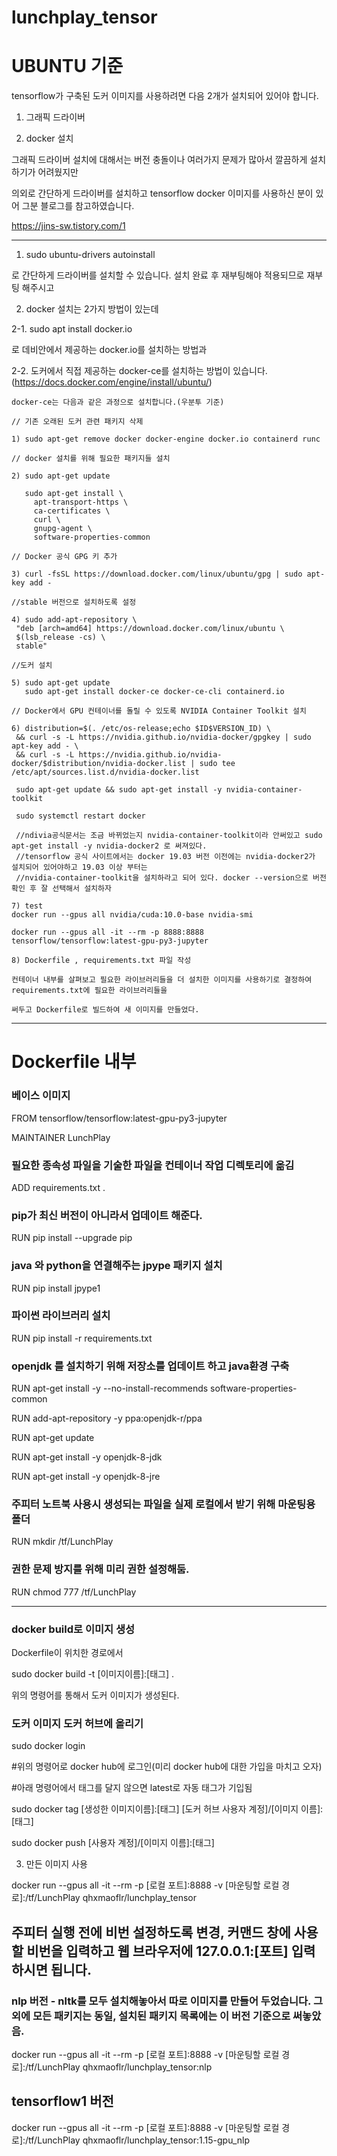 # lunchplay_tensor

# UBUNTU 기준 

tensorflow가 구축된 도커 이미지를 사용하려면
다음 2개가 설치되어 있어야 합니다.

1. 그래픽 드라이버

2. docker 설치

그래픽 드라이버 설치에 대해서는 버전 충돌이나 여러가지 문제가 많아서 깔끔하게 설치하기가 어려웠지만 

의외로 간단하게 드라이버를 설치하고 tensorflow docker 이미지를 사용하신 분이 있어 그분 블로그를 참고하였습니다.

https://jins-sw.tistory.com/1

--------------------------------------------------------------------------------------------

1. sudo ubuntu-drivers autoinstall

로 간단하게 드라이버를 설치할 수 있습니다. 설치 완료 후 재부팅해야 적용되므로 재부팅 해주시고


2. docker 설치는 2가지 방법이 있는데

  2-1. sudo apt install docker.io 

  로 데비안에서 제공하는 docker.io를 설치하는 방법과

  2-2. 도커에서 직접 제공하는 docker-ce를 설치하는 방법이 있습니다.(https://docs.docker.com/engine/install/ubuntu/)

    docker-ce는 다음과 같은 과정으로 설치합니다.(우분투 기준) 

    // 기존 오래된 도커 관련 패키지 삭제

    1) sudo apt-get remove docker docker-engine docker.io containerd runc  

    // docker 설치를 위해 필요한 패키지들 설치

    2) sudo apt-get update

       sudo apt-get install \
         apt-transport-https \
         ca-certificates \
         curl \
         gnupg-agent \
         software-properties-common

    // Docker 공식 GPG 키 추가

    3) curl -fsSL https://download.docker.com/linux/ubuntu/gpg | sudo apt-key add -

    //stable 버전으로 설치하도록 설정

    4) sudo add-apt-repository \
     "deb [arch=amd64] https://download.docker.com/linux/ubuntu \
     $(lsb_release -cs) \
     stable"

    //도커 설치

    5) sudo apt-get update
       sudo apt-get install docker-ce docker-ce-cli containerd.io

    // Docker에서 GPU 컨테이너를 돌릴 수 있도록 NVIDIA Container Toolkit 설치

    6) distribution=$(. /etc/os-release;echo $ID$VERSION_ID) \
     && curl -s -L https://nvidia.github.io/nvidia-docker/gpgkey | sudo apt-key add - \
     && curl -s -L https://nvidia.github.io/nvidia-docker/$distribution/nvidia-docker.list | sudo tee       /etc/apt/sources.list.d/nvidia-docker.list

     sudo apt-get update && sudo apt-get install -y nvidia-container-toolkit

     sudo systemctl restart docker

     //ndivia공식문서는 조금 바뀌었는지 nvidia-container-toolkit이라 안써있고 sudo apt-get install -y nvidia-docker2 로 써져있다.
     //tensorflow 공식 사이트에서는 docker 19.03 버전 이전에는 nvidia-docker2가 설치되어 있어야하고 19.03 이상 부터는 
     //nvidia-container-toolkit을 설치하라고 되어 있다. docker --version으로 버전 확인 후 잘 선택해서 설치하자

    7) test
    docker run --gpus all nvidia/cuda:10.0-base nvidia-smi

    docker run --gpus all -it --rm -p 8888:8888 tensorflow/tensorflow:latest-gpu-py3-jupyter

    8) Dockerfile , requirements.txt 파일 작성

    컨테이너 내부를 살펴보고 필요한 라이브러리들을 더 설치한 이미지를 사용하기로 결정하여 requirements.txt에 필요한 라이브러리들을

    써두고 Dockerfile로 빌드하여 새 이미지를 만들었다. 
  
---------------------------------------------------------------------------------  

# Dockerfile 내부

### 베이스 이미지

FROM tensorflow/tensorflow:latest-gpu-py3-jupyter

MAINTAINER LunchPlay

### 필요한 종속성 파일을 기술한 파일을 컨테이너 작업 디렉토리에 옮김

ADD requirements.txt . 

### pip가 최신 버전이 아니라서 업데이트 해준다.

RUN pip install --upgrade pip

### java 와 python을 연결해주는 jpype 패키지 설치

RUN pip install jpype1

### 파이썬 라이브러리 설치

RUN pip install -r requirements.txt

### openjdk 를 설치하기 위해 저장소를 업데이트 하고 java환경 구축
RUN apt-get install -y --no-install-recommends software-properties-common

RUN add-apt-repository -y ppa:openjdk-r/ppa

RUN apt-get update

RUN apt-get install -y openjdk-8-jdk

RUN apt-get install -y openjdk-8-jre

### 주피터 노트북 사용시 생성되는 파일을 실제 로컬에서 받기 위해 마운팅용 폴더

RUN mkdir /tf/LunchPlay

### 권한 문제 방지를 위해 미리 권한 설정해둠.

RUN chmod 777 /tf/LunchPlay

--------------------------------------------------------------------------------------------------------

### docker build로 이미지 생성

Dockerfile이 위치한 경로에서 

sudo docker build -t [이미지이름]:[태그] .

위의 명령어를 통해서 도커 이미지가 생성된다. 

### 도커 이미지 도커 허브에 올리기

sudo docker login 

#위의 명령어로 docker hub에 로그인(미리 docker hub에 대한 가입을 마치고 오자)

#아래 명령어에서 태그를 달지 않으면 latest로 자동 태그가 기입됨

sudo docker tag [생성한 이미지이름]:[태그] [도커 허브 사용자 계정]/[이미지 이름]:[태그]

sudo docker push [사용자 계정]/[이미지 이름]:[태그] 



3. 만든 이미지 사용

   
  docker run --gpus all -it --rm -p [로컬 포트]:8888 -v [마운팅할 로컬 경로]:/tf/LunchPlay qhxmaoflr/lunchplay_tensor
  
  ## 주피터 실행 전에 비번 설정하도록 변경, 커맨드 창에 사용할 비번을 입력하고 웹 브라우저에 127.0.0.1:[포트] 입력하시면 됩니다.
  
  ### nlp 버전 - nltk를 모두 설치해놓아서 따로 이미지를 만들어 두었습니다. 그외에 모든 패키지는 동일, 설치된 패키지 목록에는 이 버전 기준으로 써놓았음.
  docker run --gpus all -it --rm -p [로컬 포트]:8888 -v [마운팅할 로컬 경로]:/tf/LunchPlay qhxmaoflr/lunchplay_tensor:nlp
  
  ## tensorflow1 버전
  docker run --gpus all -it --rm -p [로컬 포트]:8888 -v [마운팅할 로컬 경로]:/tf/LunchPlay qhxmaoflr/lunchplay_tensor:1.15-gpu_nlp
  

